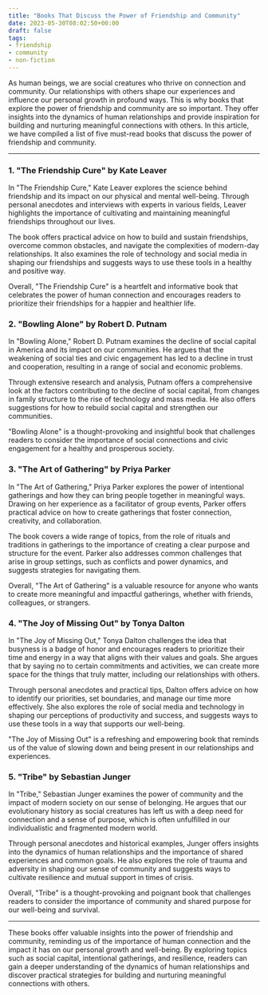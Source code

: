 ```yaml
---
title: "Books That Discuss the Power of Friendship and Community"
date: 2023-05-30T08:02:50+00:00
draft: false
tags: 
- friendship
- community
- non-fiction
---
```


As human beings, we are social creatures who thrive on connection and community. Our relationships with others shape our experiences and influence our personal growth in profound ways. This is why books that explore the power of friendship and community are so important. They offer insights into the dynamics of human relationships and provide inspiration for building and nurturing meaningful connections with others. In this article, we have compiled a list of five must-read books that discuss the power of friendship and community.

---

### 1. "The Friendship Cure" by Kate Leaver

In "The Friendship Cure," Kate Leaver explores the science behind friendship and its impact on our physical and mental well-being. Through personal anecdotes and interviews with experts in various fields, Leaver highlights the importance of cultivating and maintaining meaningful friendships throughout our lives.

The book offers practical advice on how to build and sustain friendships, overcome common obstacles, and navigate the complexities of modern-day relationships. It also examines the role of technology and social media in shaping our friendships and suggests ways to use these tools in a healthy and positive way.

Overall, "The Friendship Cure" is a heartfelt and informative book that celebrates the power of human connection and encourages readers to prioritize their friendships for a happier and healthier life.

### 2. "Bowling Alone" by Robert D. Putnam

In "Bowling Alone," Robert D. Putnam examines the decline of social capital in America and its impact on our communities. He argues that the weakening of social ties and civic engagement has led to a decline in trust and cooperation, resulting in a range of social and economic problems.

Through extensive research and analysis, Putnam offers a comprehensive look at the factors contributing to the decline of social capital, from changes in family structure to the rise of technology and mass media. He also offers suggestions for how to rebuild social capital and strengthen our communities.

"Bowling Alone" is a thought-provoking and insightful book that challenges readers to consider the importance of social connections and civic engagement for a healthy and prosperous society.

### 3. "The Art of Gathering" by Priya Parker

In "The Art of Gathering," Priya Parker explores the power of intentional gatherings and how they can bring people together in meaningful ways. Drawing on her experience as a facilitator of group events, Parker offers practical advice on how to create gatherings that foster connection, creativity, and collaboration.

The book covers a wide range of topics, from the role of rituals and traditions in gatherings to the importance of creating a clear purpose and structure for the event. Parker also addresses common challenges that arise in group settings, such as conflicts and power dynamics, and suggests strategies for navigating them.

Overall, "The Art of Gathering" is a valuable resource for anyone who wants to create more meaningful and impactful gatherings, whether with friends, colleagues, or strangers.

### 4. "The Joy of Missing Out" by Tonya Dalton

In "The Joy of Missing Out," Tonya Dalton challenges the idea that busyness is a badge of honor and encourages readers to prioritize their time and energy in a way that aligns with their values and goals. She argues that by saying no to certain commitments and activities, we can create more space for the things that truly matter, including our relationships with others.

Through personal anecdotes and practical tips, Dalton offers advice on how to identify our priorities, set boundaries, and manage our time more effectively. She also explores the role of social media and technology in shaping our perceptions of productivity and success, and suggests ways to use these tools in a way that supports our well-being.

"The Joy of Missing Out" is a refreshing and empowering book that reminds us of the value of slowing down and being present in our relationships and experiences.

### 5. "Tribe" by Sebastian Junger

In "Tribe," Sebastian Junger examines the power of community and the impact of modern society on our sense of belonging. He argues that our evolutionary history as social creatures has left us with a deep need for connection and a sense of purpose, which is often unfulfilled in our individualistic and fragmented modern world.

Through personal anecdotes and historical examples, Junger offers insights into the dynamics of human relationships and the importance of shared experiences and common goals. He also explores the role of trauma and adversity in shaping our sense of community and suggests ways to cultivate resilience and mutual support in times of crisis.

Overall, "Tribe" is a thought-provoking and poignant book that challenges readers to consider the importance of community and shared purpose for our well-being and survival.

---

These books offer valuable insights into the power of friendship and community, reminding us of the importance of human connection and the impact it has on our personal growth and well-being. By exploring topics such as social capital, intentional gatherings, and resilience, readers can gain a deeper understanding of the dynamics of human relationships and discover practical strategies for building and nurturing meaningful connections with others.